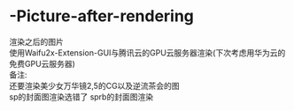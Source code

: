 # -Picture-after-rendering
渲染之后的图片  
使用Waifu2x-Extension-GUI与腾讯云的GPU云服务器渲染(下次考虑用华为云的免费GPU云服务器)  
备注:  
     还要渲染美少女万华镜2,5的CG以及逆流茶会的图  
     sp的封面图渲染选错了
     sprb的封面图渲染
